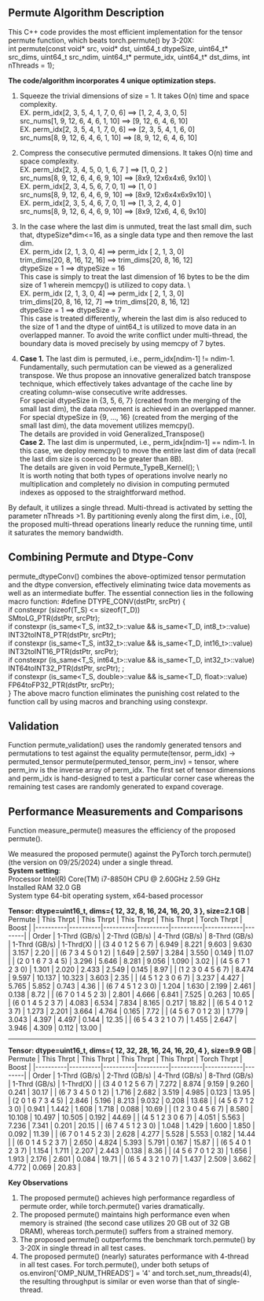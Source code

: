 ## **Permute Algorithm Description**
This C++ code provides the most efficient implementation for the tensor permute function, which beats torch.permute() by 3-20X: \
int permute(const void* src, void* dst, uint64_t dtypeSize, uint64_t* src_dims,
    uint64_t src_ndim, uint64_t* permute_idx, uint64_t* dst_dims, int nThreads = 1);

**The code/algorithm incorporates 4 unique optimization steps.** 
1. Squeeze the trivial dimensions of size = 1. It takes O(n) time and space complexity. \
EX.   perm_idx[2, 3, 5,  4, 1, 7, 0,  6] ==>  [1,  2, 4, 3, 0, 5]   \
      src_nums[1, 9, 12, 6, 4, 6, 1, 10] ==>  [9, 12, 6, 4, 6, 10]  \
EX.   perm_idx[2, 3, 5, 4, 1, 7, 0,  6]  ==>  [2, 3,  5, 4, 1, 6, 0]   \
      src_nums[8, 9, 12, 6, 4, 6, 1, 10] ==>  [8, 9, 12, 6, 4, 6, 10]     
      
 
2. Compress the consecutive permuted dimensions. It takes O(n) time and space complexity. \
EX.   perm_idx[2, 3,  4,  5,    0, 1,   6, 7 ]  ==>  [1,           0,    2 ]  \
      src_nums[8, 9,  12, 6,    4, 6,   9, 10]  ==>  [8x9,  12x6x4x6,  9x10]  \     
EX.   perm_idx[2, 3,  4,  5,  6, 7,     0,  1]  ==>  [1,              0  ]    \
      src_nums[8, 9,  12, 6,  4, 6,     9, 10]  ==>  [8x9,  12x6x4x6x9x10]    \     
EX.   perm_idx[2, 3,   5,  4,   6, 7,   0,  1]  ==>  [1,     3,    2,   4,    0  ]   \
      src_nums[8, 9,   12, 6,   4, 6,   9, 10]  ==>  [8x9,  12x6,  4,   6,   9x10]        
  
3. In the case where the last dim is unmuted, treat the last small dim, such that, dtypeSize*dim<=16, as a single data type 
         and then remove the last dim. \
EX. perm_idx [2,  1,  3,  0, 4]   ==> perm_idx [ 2, 1,  3,  0]  \
    trim_dims[20, 8, 16, 12, 16]   ==> trim_dims[20, 8, 16, 12]  \
    dtypeSize = 1                 ==> dtypeSize = 16             \
This case is simply to treat the last dimension of 16 bytes to be the dim size of 1 wherein memcpy() is utilized to copy data. \    
EX.   perm_idx [2,  1,  3,  0, 4]   ==> perm_idx [ 2, 1,  3,  0]  \
      trim_dims[20, 8, 16, 12, 7]   ==> trim_dims[20, 8, 16, 12]  \
      dtypeSize = 1                 ==> dtypeSize = 7             \
This case is treated differently, wherein the last dim is also reduced to the size of 1 and the dtype of uint64_t is utilized to move data in an overlapped manner. 
To avoid the write conflict under multi-thread, the boundary data is moved precisely by using memcpy of 7 bytes. 
 
4. **Case 1.** The last dim is permuted, i.e., perm_idx[ndim-1] != ndim-1. \
Fundamentally, such permutation can be viewed as a generalized transpose. 
We thus propose an innovative generalized batch transpose technique, which effectively takes advantage of the cache line by creating column-wise consecutive write addresses.  
For special dtypeSize in {3, 5, 6, 7} (created from the merging of the small last dim), the data movement is achieved in an overlapped manner. \
For special dtypeSize in {9, ..., 16} (created from the merging of the small last dim), the data movement utilizes memcpy(). \
The details are provided in void Generalized_Transpose() \
**Case 2.** The last dim is unpermuted, i.e., perm_idx[ndim-1] == ndim-1.
In this case, we deploy memcpy() to move the entire last dim of data (recall the last dim size is coerced to be greater than 8B). \
The details are given in void Permute_TypeB_Kernel(); \    
It is worth noting that both types of operations involve nearly no multiplication and completely no division in computing permuted indexes
as opposed to the straightforward method.
 
By default, it utilizes a single thread. Multi-thread is activated by setting the parameter nThreads >1.
By partitioning evenly along the first dim, i.e., [0], the proposed multi-thread operations linearly reduce the running time,
until it saturates the memory bandwidth.

## **Combining Permute and Dtype-Conv**
permute_dtypeConv() combines the above-optimized tensor permutation and the dtype conversion, effectively eliminating twice data movements as well as an intermediate buffer. 
The essential connection lies in the following macro function:
#define DTYPE_CONV(dstPtr, srcPtr) {                                    \
    if constexpr (sizeof(T_S) <= sizeof(T_D))                           \
        SMtoLG_PTR(dstPtr, srcPtr);                                     \
    if constexpr (is_same<T_S, int32_t>::value && is_same<T_D, int8_t>::value)  \
        INT32toINT8_PTR(dstPtr, srcPtr);                                        \
    if constexpr (is_same<T_S, int32_t>::value && is_same<T_D, int16_t>::value) \
        INT32toINT16_PTR(dstPtr, srcPtr);                                       \
    if constexpr (is_same<T_S, int64_t>::value && is_same<T_D, int32_t>::value) \
        INT64toINT32_PTR(dstPtr, srcPtr); ;                                     \
    if constexpr (is_same<T_S, double>::value && is_same<T_D, float>::value)    \
        FP64toFP32_PTR(dstPtr, srcPtr);                                         \
}
The above macro function eliminates the punishing cost related to the function call by using macros and branching using constexpr.   

## **Validation**
Function permute_validation() uses the randomly generated tensors and permutations to test against the equality
permute(tensor, perm_idx) -> permuted_tensor
permute(permuted_tensor, perm_inv) = tensor, where perm_inv is the inverse array of perm_idx.
The first set of tensor dimensions and perm_idx is hand-designed to test a particular corner case
whereas the remaining test cases are randomly generated to expand coverage. 

## **Performance Measurements and Comparisons**
Function measure_permute() measures the efficiency of the proposed permute(). 

We measured the proposed permute() against the PyTorch torch.permute() (the version on 09/25/2024) under a single thread. \
**System setting**: \
Processor	Intel(R) Core(TM) i7-8850H CPU @ 2.60GHz   2.59 GHz \
Installed RAM	32.0 GB \
System type	64-bit operating system, x64-based processor

**Tensor: dtype=uint16_t, dims={ 12, 32, 8, 16, 24, 16, 20, 3 }, size=2.1 GB** 
| Permute | This Thrpt     | This Thrpt     | This Thrpt     | This Thrpt     | Torch Thrpt   | Boost |
|----------|----------|----------|----------|----------|------------|--------|
| Order           | 1-Thrd (GB/s) | 2-Thrd (GB/s) | 4-Thrd (GB/s) | 8-Thrd (GB/s) | 1-Thrd (GB/s) | 1-Thrd(X) | 
| (3 4 0 1 2 5 6 7)   | 6.949    | 8.221 | 9.603  | 9.630 | 3.157  | 2.20 |
| (6 7 3 4 5 0 1 2)   | 1.649   | 2.597 | 3.284  | 3.550 | 0.149  | 11.07 |
| (2 0 1 6 7 3 4 5)   |  3.296   | 5.646  | 8.281  | 9.056 | 1.090 | 3.02 |
|  (4 5 6 7 1 2 3 0)  |  1.301   | 2.020  | 2.433 | 2.549 | 0.145  | 8.97 |
| (1 2 3 0 4 5 6 7)   |  8.474   | 9.597 | 10.137 | 10.323 | 3.603  | 2.35 | 
| (4 5 1 2 3 0 6 7)   | 3.237    | 4.427  | 5.765 | 5.852 | 0.743  | 4.36 |
| (6 7 4 5 1 2 3 0)   | 1.204    | 1.630 | 2.199 | 2.461 | 0.138  | 8.72 |
| (6 7 0 1 4 5 2 3)   | 2.801    |  4.666  | 6.841 | 7.525  | 0.263  | 10.65 |
| (6 0 1 4 5 2 3 7)   | 4.083    | 6.534 | 7.834 | 8.165 | 0.217  | 18.82 | 
| (6 5 4 0 1 2 3 7)   | 1.273    | 2.201  | 3.664 | 4.764 | 0.165  | 7.72  |
| (4 5 6 7 0 1 2 3)   | 1.779    | 3.043 | 4.397 | 4.497 | 0.144  | 12.35 |
| (6 5 4 3 2 1 0 7)   | 1.455    | 2.647 | 3.946 |  4.309 | 0.112  | 13.00 |



___

       
**Tensor: dtype=uint16_t, dims={ 12, 32, 28, 16, 24, 16, 20, 4 }, size=9.9 GB** 
| Permute | This Thrpt     | This Thrpt     | This Thrpt     | This Thrpt     | Torch Thrpt   | Boost |
|----------|----------|----------|----------|----------|------------|--------|
| Order           | 1-Thrd (GB/s) | 2-Thrd (GB/s) | 4-Thrd (GB/s) | 8-Thrd (GB/s) | 1-Thrd (GB/s) | 1-Thrd(X) | 
| (3 4 0 1 2 5 6 7)   | 7.272    | 8.874   |  9.159 |  9.260 | 0.241 | 30.17 |
| (6 7 3 4 5 0 1 2)   |  1.716   | 2.682   | 3.519 | 4.985 | 0.123  | 13.95 |
| (2 0 1 6 7 3 4 5)   |  2.846   |  5.196 | 8.213  |  9.032  | 0.208   | 13.68 |
|  (4 5 6 7 1 2 3 0)  |  0.941   | 1.442 | 1.608 | 1.718  | 0.088   | 10.69 |
| (1 2 3 0 4 5 6 7)   |  8.580   | 10.108 | 10.497  | 10.505 | 0.192   | 44.69 | 
| (4 5 1 2 3 0 6 7)   | 4.051    | 5.563 | 7.236 | 7.341 | 0.201   | 20.15 |
| (6 7 4 5 1 2 3 0)   | 1.048    | 1.429  | 1.600 | 1.850 | 0.092  | 11.39 |
| (6 7 0 1 4 5 2 3)   | 2.628    | 4.277 | 5.528 | 5.553 | 0.182  | 14.44 |
| (6 0 1 4 5 2 3 7)   | 2.650    | 4.824 | 5.393 | 5.791  | 0.167  | 15.87 | 
| (6 5 4 0 1 2 3 7)   | 1.154    | 1.711  | 2.207  | 2.443 | 0.138  | 8.36  |
| (4 5 6 7 0 1 2 3)   | 1.656    | 1.913 | 2.176 | 2.601 | 0.084  | 19.71 |
| (6 5 4 3 2 1 0 7)   | 1.437    | 2.509 | 3.662 | 4.772 | 0.069  | 20.83 |


**Key Observations** 
1. The proposed permute() achieves high performance regardless of permute order, while torch.permute() varies dramatically.
2. The proposed permute() maintains high performance even when memory is strained (the second case utilizes 20 GB out of 32 GB DRAM), whereas torch.permute() suffers from a strained memory.
3. The proposed permute() outperforms the benchmark torch.permute() by 3-20X in single thread in all test cases.
4. The proposed permute() (nearly) saturates performance with 4-thread in all test cases. For torch.permute(), under both setups of os.environ['OMP_NUM_THREADS'] = '4' and torch.set_num_threads(4), the resulting throughput is similar or even worse than that of single-thread. 



